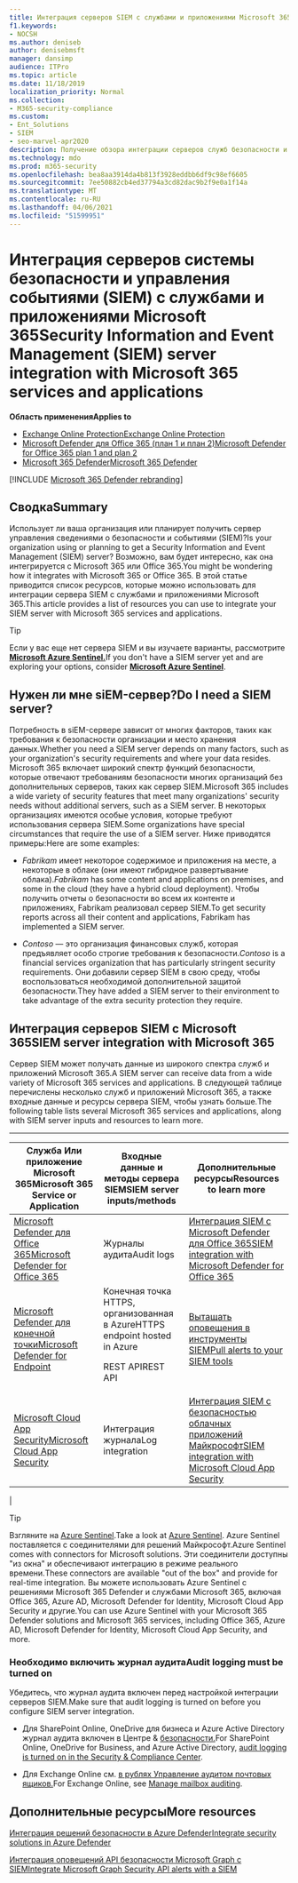 ```yaml
---
title: Интеграция серверов SIEM с службами и приложениями Microsoft 365
f1.keywords:
- NOCSH
ms.author: deniseb
author: denisebmsft
manager: dansimp
audience: ITPro
ms.topic: article
ms.date: 11/18/2019
localization_priority: Normal
ms.collection:
- M365-security-compliance
ms.custom:
- Ent_Solutions
- SIEM
- seo-marvel-apr2020
description: Получение обзора интеграции серверов служб безопасности и управления событиями (SIEM) с облачными службами и приложениями Microsoft 365
ms.technology: mdo
ms.prod: m365-security
ms.openlocfilehash: bea8aa3914da4b813f3928eddbb6df9c98ef6605
ms.sourcegitcommit: 7ee50882cb4ed37794a3cd82dac9b2f9e0a1f14a
ms.translationtype: MT
ms.contentlocale: ru-RU
ms.lasthandoff: 04/06/2021
ms.locfileid: "51599951"
---
```

# <a name="security-information-and-event-management-siem-server-integration-with-microsoft-365-services-and-applications"></a><span data-ttu-id="41973-103">Интеграция серверов системы безопасности и управления событиями (SIEM) с службами и приложениями Microsoft 365</span><span class="sxs-lookup"><span data-stu-id="41973-103">Security Information and Event Management (SIEM) server integration with Microsoft 365 services and applications</span></span>

<span data-ttu-id="41973-104">**Область применения**</span><span class="sxs-lookup"><span data-stu-id="41973-104">**Applies to**</span></span>
- [<span data-ttu-id="41973-105">Exchange Online Protection</span><span class="sxs-lookup"><span data-stu-id="41973-105">Exchange Online Protection</span></span>](exchange-online-protection-overview.md)
- [<span data-ttu-id="41973-106">Microsoft Defender для Office 365 (план 1 и план 2)</span><span class="sxs-lookup"><span data-stu-id="41973-106">Microsoft Defender for Office 365 plan 1 and plan 2</span></span>](defender-for-office-365.md)
- [<span data-ttu-id="41973-107">Microsoft 365 Defender</span><span class="sxs-lookup"><span data-stu-id="41973-107">Microsoft 365 Defender</span></span>](../defender/microsoft-365-defender.md)

[!INCLUDE [Microsoft 365 Defender rebranding](../includes/microsoft-defender-for-office.md)]

## <a name="summary"></a><span data-ttu-id="41973-108">Сводка</span><span class="sxs-lookup"><span data-stu-id="41973-108">Summary</span></span>

<span data-ttu-id="41973-109">Использует ли ваша организация или планирует получить сервер управления сведениями о безопасности и событиями (SIEM)?</span><span class="sxs-lookup"><span data-stu-id="41973-109">Is your organization using or planning to get a Security Information and Event Management (SIEM) server?</span></span> <span data-ttu-id="41973-110">Возможно, вам будет интересно, как она интегрируется с Microsoft 365 или Office 365.</span><span class="sxs-lookup"><span data-stu-id="41973-110">You might be wondering how it integrates with Microsoft 365 or Office 365.</span></span> <span data-ttu-id="41973-111">В этой статье приводится список ресурсов, которые можно использовать для интеграции сервера SIEM с службами и приложениями Microsoft 365.</span><span class="sxs-lookup"><span data-stu-id="41973-111">This article provides a list of resources you can use to integrate your SIEM server with Microsoft 365 services and applications.</span></span>

> [!TIP]
> <span data-ttu-id="41973-112">Если у вас еще нет сервера SIEM и вы изучаете варианты, рассмотрите **[Microsoft Azure Sentinel.](/azure/sentinel/overview)**</span><span class="sxs-lookup"><span data-stu-id="41973-112">If you don't have a SIEM server yet and are exploring your options, consider **[Microsoft Azure Sentinel](/azure/sentinel/overview)**.</span></span>

## <a name="do-i-need-a-siem-server"></a><span data-ttu-id="41973-113">Нужен ли мне siEM-сервер?</span><span class="sxs-lookup"><span data-stu-id="41973-113">Do I need a SIEM server?</span></span>

<span data-ttu-id="41973-114">Потребность в siEM-сервере зависит от многих факторов, таких как требования к безопасности организации и место хранения данных.</span><span class="sxs-lookup"><span data-stu-id="41973-114">Whether you need a SIEM server depends on many factors, such as your organization's security requirements and where your data resides.</span></span> <span data-ttu-id="41973-115">Microsoft 365 включает широкий спектр функций безопасности, которые отвечают требованиям безопасности многих организаций без дополнительных серверов, таких как сервер SIEM.</span><span class="sxs-lookup"><span data-stu-id="41973-115">Microsoft 365 includes a wide variety of security features that meet many organizations' security needs without additional servers, such as a SIEM server.</span></span> <span data-ttu-id="41973-116">В некоторых организациях имеются особые условия, которые требуют использования сервера SIEM.</span><span class="sxs-lookup"><span data-stu-id="41973-116">Some organizations have special circumstances that require the use of a SIEM server.</span></span> <span data-ttu-id="41973-117">Ниже приводятся примеры:</span><span class="sxs-lookup"><span data-stu-id="41973-117">Here are some examples:</span></span>

- <span data-ttu-id="41973-118">*Fabrikam* имеет некоторое содержимое и приложения на месте, а некоторые в облаке (они имеют гибридное развертывание облака).</span><span class="sxs-lookup"><span data-stu-id="41973-118">*Fabrikam* has some content and applications on premises, and some in the cloud (they have a hybrid cloud deployment).</span></span> <span data-ttu-id="41973-119">Чтобы получить отчеты о безопасности во всем их контенте и приложениях, Fabrikam реализовал сервер SIEM.</span><span class="sxs-lookup"><span data-stu-id="41973-119">To get security reports across all their content and applications, Fabrikam has implemented a SIEM server.</span></span>

- <span data-ttu-id="41973-120">*Contoso* — это организация финансовых служб, которая предъявляет особо строгие требования к безопасности.</span><span class="sxs-lookup"><span data-stu-id="41973-120">*Contoso* is a financial services organization that has particularly stringent security requirements.</span></span> <span data-ttu-id="41973-121">Они добавили сервер SIEM в свою среду, чтобы воспользоваться необходимой дополнительной защитой безопасности.</span><span class="sxs-lookup"><span data-stu-id="41973-121">They have added a SIEM server to their environment to take advantage of the extra security protection they require.</span></span>

## <a name="siem-server-integration-with-microsoft-365"></a><span data-ttu-id="41973-122">Интеграция серверов SIEM с Microsoft 365</span><span class="sxs-lookup"><span data-stu-id="41973-122">SIEM server integration with Microsoft 365</span></span>

<span data-ttu-id="41973-123">Сервер SIEM может получать данные из широкого спектра служб и приложений Microsoft 365.</span><span class="sxs-lookup"><span data-stu-id="41973-123">A SIEM server can receive data from a wide variety of Microsoft 365 services and applications.</span></span> <span data-ttu-id="41973-124">В следующей таблице перечислены несколько служб и приложений Microsoft 365, а также входные данные и ресурсы сервера SIEM, чтобы узнать больше.</span><span class="sxs-lookup"><span data-stu-id="41973-124">The following table lists several Microsoft 365 services and applications, along with SIEM server inputs and resources to learn more.</span></span>

****

|<span data-ttu-id="41973-125">Служба Или приложение Microsoft 365</span><span class="sxs-lookup"><span data-stu-id="41973-125">Microsoft 365 Service or Application</span></span>|<span data-ttu-id="41973-126">Входные данные и методы сервера SIEM</span><span class="sxs-lookup"><span data-stu-id="41973-126">SIEM server inputs/methods</span></span>|<span data-ttu-id="41973-127">Дополнительные ресурсы</span><span class="sxs-lookup"><span data-stu-id="41973-127">Resources to learn more</span></span>|
|---|---|---|
|[<span data-ttu-id="41973-128">Microsoft Defender для Office 365</span><span class="sxs-lookup"><span data-stu-id="41973-128">Microsoft Defender for Office 365</span></span>](defender-for-office-365.md)|<span data-ttu-id="41973-129">Журналы аудита</span><span class="sxs-lookup"><span data-stu-id="41973-129">Audit logs</span></span>|[<span data-ttu-id="41973-130">Интеграция SIEM с Microsoft Defender для Office 365</span><span class="sxs-lookup"><span data-stu-id="41973-130">SIEM integration with Microsoft Defender for Office 365</span></span>](siem-integration-with-office-365-ti.md)|
|[<span data-ttu-id="41973-131">Microsoft Defender для конечной точки</span><span class="sxs-lookup"><span data-stu-id="41973-131">Microsoft Defender for Endpoint</span></span>](/windows/security/threat-protection/)|<span data-ttu-id="41973-132">Конечная точка HTTPS, организованная в Azure</span><span class="sxs-lookup"><span data-stu-id="41973-132">HTTPS endpoint hosted in Azure</span></span> <p> <span data-ttu-id="41973-133">REST API</span><span class="sxs-lookup"><span data-stu-id="41973-133">REST API</span></span>|[<span data-ttu-id="41973-134">Вытащать оповещения в инструменты SIEM</span><span class="sxs-lookup"><span data-stu-id="41973-134">Pull alerts to your SIEM tools</span></span>](../defender-endpoint/configure-siem.md)|
|[<span data-ttu-id="41973-135">Microsoft Cloud App Security</span><span class="sxs-lookup"><span data-stu-id="41973-135">Microsoft Cloud App Security</span></span>](/cloud-app-security/what-is-cloud-app-security)|<span data-ttu-id="41973-136">Интеграция журнала</span><span class="sxs-lookup"><span data-stu-id="41973-136">Log integration</span></span>|[<span data-ttu-id="41973-137">Интеграция SIEM с безопасностью облачных приложений Майкрософт</span><span class="sxs-lookup"><span data-stu-id="41973-137">SIEM integration with Microsoft Cloud App Security</span></span>](/cloud-app-security/siem)|
|

> [!TIP]
> <span data-ttu-id="41973-138">Взгляните на [Azure Sentinel](/azure/sentinel/overview).</span><span class="sxs-lookup"><span data-stu-id="41973-138">Take a look at [Azure Sentinel](/azure/sentinel/overview).</span></span> <span data-ttu-id="41973-139">Azure Sentinel поставляется с соединителями для решений Майкрософт.</span><span class="sxs-lookup"><span data-stu-id="41973-139">Azure Sentinel comes with connectors for Microsoft solutions.</span></span> <span data-ttu-id="41973-140">Эти соединители доступны "из окна" и обеспечивают интеграцию в режиме реального времени.</span><span class="sxs-lookup"><span data-stu-id="41973-140">These connectors are available "out of the box" and provide for real-time integration.</span></span> <span data-ttu-id="41973-141">Вы можете использовать Azure Sentinel с решениями Microsoft 365 Defender и службами Microsoft 365, включая Office 365, Azure AD, Microsoft Defender for Identity, Microsoft Cloud App Security и другие.</span><span class="sxs-lookup"><span data-stu-id="41973-141">You can use Azure Sentinel with your Microsoft 365 Defender solutions and Microsoft 365 services, including Office 365, Azure AD, Microsoft Defender for Identity, Microsoft Cloud App Security, and more.</span></span>

### <a name="audit-logging-must-be-turned-on"></a><span data-ttu-id="41973-142">Необходимо включить журнал аудита</span><span class="sxs-lookup"><span data-stu-id="41973-142">Audit logging must be turned on</span></span>

<span data-ttu-id="41973-143">Убедитесь, что журнал аудита включен перед настройкой интеграции серверов SIEM.</span><span class="sxs-lookup"><span data-stu-id="41973-143">Make sure that audit logging is turned on before you configure SIEM server integration.</span></span>

- <span data-ttu-id="41973-144">Для SharePoint Online, OneDrive для бизнеса и Azure Active Directory журнал аудита включен в Центре & [безопасности.](../../compliance/turn-audit-log-search-on-or-off.md)</span><span class="sxs-lookup"><span data-stu-id="41973-144">For SharePoint Online, OneDrive for Business, and Azure Active Directory, [audit logging is turned on in the Security & Compliance Center](../../compliance/turn-audit-log-search-on-or-off.md).</span></span>

- <span data-ttu-id="41973-145">Для Exchange Online см. [в рублях Управление аудитом почтовых ящиков.](../../compliance/enable-mailbox-auditing.md)</span><span class="sxs-lookup"><span data-stu-id="41973-145">For Exchange Online, see [Manage mailbox auditing](../../compliance/enable-mailbox-auditing.md).</span></span>

## <a name="more-resources"></a><span data-ttu-id="41973-146">Дополнительные ресурсы</span><span class="sxs-lookup"><span data-stu-id="41973-146">More resources</span></span>

[<span data-ttu-id="41973-147">Интеграция решений безопасности в Azure Defender</span><span class="sxs-lookup"><span data-stu-id="41973-147">Integrate security solutions in Azure Defender</span></span>](/azure/security-center/security-center-partner-integration#exporting-data-to-a-siem)

[<span data-ttu-id="41973-148">Интеграция оповещений API безопасности Microsoft Graph с SIEM</span><span class="sxs-lookup"><span data-stu-id="41973-148">Integrate Microsoft Graph Security API alerts with a SIEM</span></span>](/graph/security-integration)